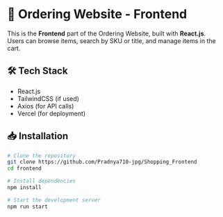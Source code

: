 # 🛒 Ordering Website - Frontend

This is the **Frontend** part of the Ordering Website, built with **React.js**.  
Users can browse items, search by SKU or title, and manage items in the cart.

## 🛠️ Tech Stack

- React.js
- TailwindCSS (if used)
- Axios (for API calls)
- Vercel (for deployment)

## 📥 Installation

```bash
# Clone the repository
git clone https://github.com/Pradnya710-jpg/Shopping_Frontend
cd frontend

# Install dependencies
npm install

# Start the development server
npm run start
```
